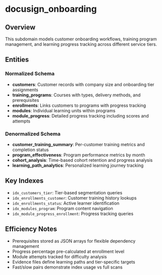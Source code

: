# docusign_onboarding

## Overview
This subdomain models customer onboarding workflows, training program management, and learning progress tracking across different service tiers.

## Entities

### Normalized Schema
- **customers**: Customer records with company size and onboarding tier assignments
- **training_programs**: Courses with types, delivery methods, and prerequisites
- **enrollments**: Links customers to programs with progress tracking
- **modules**: Individual learning units within programs
- **module_progress**: Detailed progress tracking including scores and attempts

### Denormalized Schema
- **customer_training_summary**: Per-customer training metrics and completion status
- **program_effectiveness**: Program performance metrics by month
- **cohort_analysis**: Time-based cohort retention and progress analysis
- **learning_path_analytics**: Personalized learning journey tracking

## Key Indexes
- `idx_customers_tier`: Tier-based segmentation queries
- `idx_enrollments_customer`: Customer training history lookups
- `idx_enrollments_status`: Active learner identification
- `idx_modules_program`: Program content navigation
- `idx_module_progress_enrollment`: Progress tracking queries

## Efficiency Notes
- Prerequisites stored as JSON arrays for flexible dependency management
- Progress percentage pre-calculated at enrollment level
- Module attempts tracked for difficulty analysis
- Evidence files define learning paths and tier-specific targets
- Fast/slow pairs demonstrate index usage vs full scans